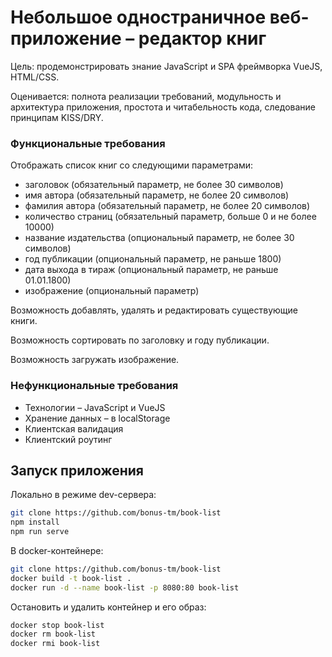 # Небольшое одностраничное веб-приложение – редактор книг

Цель: продемонстрировать знание JavaScript и SPA фреймворка VueJS, HTML/CSS.

Оценивается: полнота реализации требований, модульность и архитектура приложения, простота и читабельность кода, следование принципам KISS/DRY.

### Функциональные требования

Отображать список книг со следующими параметрами:

- заголовок (обязательный параметр, не более 30 символов)
- имя автора (обязательный параметр, не более 20 символов)
- фамилия автора (обязательный параметр, не более 20 символов)
- количество страниц (обязательный параметр, больше 0 и не более 10000)
- название издательства (опциональный параметр, не более 30 символов)
- год публикации (опциональный параметр, не раньше 1800)
- дата выхода в тираж (опциональный параметр, не раньше 01.01.1800)
- изображение (опциональный параметр)

Возможность добавлять, удалять и редактировать существующие книги.

Возможность сортировать по заголовку и году публикации.

Возможность загружать изображение.

### Нефункциональные требования

- Технологии – JavaScript и VueJS
- Хранение данных – в localStorage
- Клиентская валидация
- Клиентский роутинг
 
## Запуск приложения

Локально в режиме dev-сервера:
```bash
git clone https://github.com/bonus-tm/book-list
npm install
npm run serve
```

В docker-контейнере:
```bash
git clone https://github.com/bonus-tm/book-list
docker build -t book-list .
docker run -d --name book-list -p 8080:80 book-list
```

Остановить и удалить контейнер и его образ:
```bash
docker stop book-list
docker rm book-list
docker rmi book-list
```
